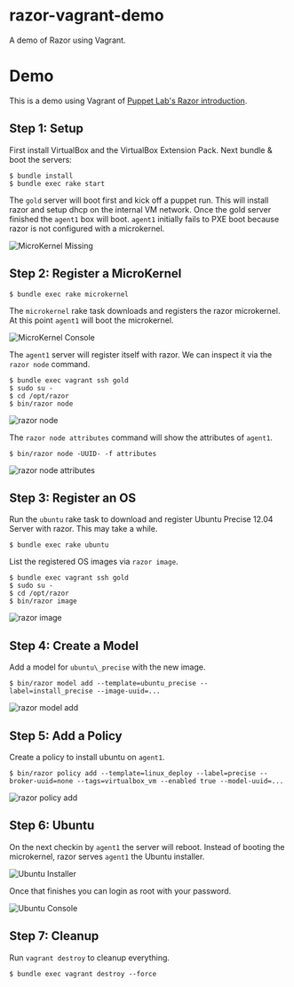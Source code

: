 razor-vagrant-demo
==================

A demo of Razor using Vagrant.

# Demo

This is a demo using Vagrant of [Puppet Lab's Razor
introduction](http://puppetlabs.com/blog/puppet-razor-module/).

## Step 1: Setup

First install VirtualBox and the VirtualBox Extension Pack. Next bundle
& boot the servers:

```
$ bundle install
$ bundle exec rake start
```

The `gold` server will boot first and kick off a puppet run. This will
install razor and setup dhcp on the internal VM network. Once the gold
server finished the `agent1` box will boot. `agent1` initially fails to
PXE boot because razor is not configured with a microkernel.

![MicroKernel Missing](/benburkert/razor-vagrant-demo/raw/master/images/microkernel_missing.png)

## Step 2: Register a MicroKernel

```
$ bundle exec rake microkernel
```

The `microkernel` rake task downloads and registers the razor microkernel.
At this point `agent1` will boot the microkernel.

![MicroKernel Console](/benburkert/razor-vagrant-demo/raw/master/images/microkernel_console.png)

The `agent1` server will register itself with razor. We can inspect it
via the `razor node` command.

```
$ bundle exec vagrant ssh gold
$ sudo su -
$ cd /opt/razor
$ bin/razor node
```

![razor node](/benburkert/razor-vagrant-demo/raw/master/images/razor_node.png)

The `razor node attributes` command will show the attributes of `agent1`.

```
$ bin/razor node -UUID- -f attributes 
```

![razor node attributes](/benburkert/razor-vagrant-demo/raw/master/images/razor_node_attributes.png)

## Step 3: Register an OS

Run the `ubuntu` rake task to download and register Ubuntu Precise 12.04
Server with razor. This may take a while.

```
$ bundle exec rake ubuntu
```

List the registered OS images via `razor image`.

```
$ bundle exec vagrant ssh gold
$ sudo su -
$ cd /opt/razor
$ bin/razor image
```

![razor image](/benburkert/razor-vagrant-demo/raw/master/images/razor_image.png)

## Step 4: Create a Model

Add a model for `ubuntu\_precise` with the new image.

```
$ bin/razor model add --template=ubuntu_precise --label=install_precise --image-uuid=...
```

![razor model add](/benburkert/razor-vagrant-demo/raw/master/images/razor_model_add.png)

## Step 5: Add a Policy

Create a policy to install ubuntu on `agent1`.

```
$ bin/razor policy add --template=linux_deploy --label=precise --broker-uuid=none --tags=virtualbox_vm --enabled true --model-uuid=...
```

![razor policy add](/benburkert/razor-vagrant-demo/raw/master/images/razor_policy_add.png)

## Step 6: Ubuntu

On the next checkin by `agent1` the server will reboot. Instead of booting
the microkernel, razor serves `agent1` the Ubuntu installer.

![Ubuntu Installer](/benburkert/razor-vagrant-demo/raw/master/images/ubuntu_installer.png)

Once that finishes you can login as root with your password.

![Ubuntu Console](/benburkert/razor-vagrant-demo/raw/master/images/ubuntu_console.png)

## Step 7: Cleanup

Run `vagrant destroy` to cleanup everything.

```
$ bundle exec vagrant destroy --force
```
